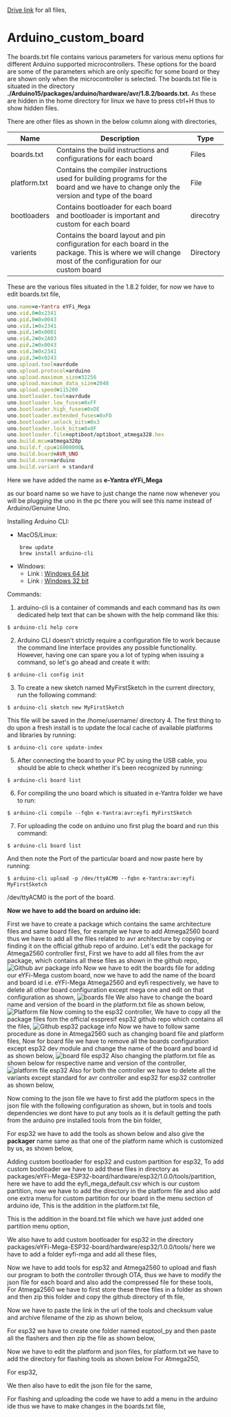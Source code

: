 [Drive link](https://drive.google.com/open?id=1bKhigrruck6pl0mA11rRQiQc2liFzoFC) for all files,
# Arduino_custom_board
 
The boards.txt file contains various parameters for various menu options for different Arduino supported microcontrollers. These options for the board are some of the parameters which are only specific for some board or they are shown only when the microcontroller is selected. The boards.txt file is situated in the directory **./Arduino15/packages/arduino/hardware/avr/1.8.2/boards.txt.** As these are hidden in the home directory for linux we have to press ctrl+H thus to show hidden files.

There are other files as shown in the below column along with directories, 

Name          | Description   | Type
------------- | ------------- | -------------
boards.txt    | Contains the build instructions and configurations for each board  | Files
platform.txt  | Contains the compiler instructions used for building programs for the board and we have to change only the version and type of the board  | File
bootloaders    | Contains bootloader for each board and bootloader is important and custom for each board  | direcotry
varients    | Contains the board layout and pin configuration for each board in the package. This is where we will change most of the configuration for our custom board  | Directory

These are the various files situated in the 1.8.2 folder, for now we have to edit boards.txt file,

```ruby
uno.name=e-Yantra eYFi_Mega  
uno.vid.0=0x2341
uno.pid.0=0x0043
uno.vid.1=0x2341
uno.pid.1=0x0001
uno.vid.2=0x2A03
uno.pid.2=0x0043
uno.vid.3=0x2341
uno.pid.3=0x0243
uno.upload.tool=avrdude
uno.upload.protocol=arduino
uno.upload.maximum_size=32256
uno.upload.maximum_data_size=2048
uno.upload.speed=115200
uno.bootloader.tool=avrdude
uno.bootloader.low_fuses=0xFF
uno.bootloader.high_fuses=0xDE
uno.bootloader.extended_fuses=0xFD
uno.bootloader.unlock_bits=0x3
uno.bootloader.lock_bits=0x0F
uno.bootloader.file=optiboot/optiboot_atmega328.hex
uno.build.mcu=atmega328p
uno.build.f_cpu=16000000L
uno.build.board=AVR_UNO
uno.build.core=arduino
uno.build.variant = standard
```

Here we have added the name as **e-Yantra eYFi_Mega**

as our board name so we have to just change the name now whenever you will be plugging the uno in the pc there you will see this name instead of Arduino/Genuine Uno.

Installing Arduino CLI:
- MacOS/Linux:
```
	brew update
	brew install arduino-cli
```
- Windows:
	- Link : [Windows 64 bit](https://downloads.arduino.cc/arduino-cli/arduino-cli_latest_Windows_64bit.zip)
	- Link : [Windows 32 bit](https://downloads.arduino.cc/arduino-cli/arduino-cli_latest_Windows_32bit.zip)

Commands:
1. arduino-cli is a container of commands and each command has its own dedicated help text that can be shown with the help command like this:
```
$ arduino-cli help core
```
2. Arduino CLI doesn't strictly require a configuration file to work because the command line interface provides any possible functionality. However, having one can spare you a lot of typing when issuing a command, so let's go ahead and create it with:
```
$ arduino-cli config init
```
3. To create a new sketch named MyFirstSketch in the current directory, run the following command:
```
$ arduino-cli sketch new MyFirstSketch
```
This file will be saved in the /home/username/ directory
4. The first thing to do upon a fresh install is to update the local cache of available platforms and libraries by running:
```
$ arduino-cli core update-index
```
5. After connecting the board to your PC by using the USB cable, you should be able to check whether it's been recognized by running:
```
$ arduino-cli board list
```
6. For compiling the uno board which is situated in e-Yantra folder we have to run:
```
$ arduino-cli compile --fqbn e-Yantra:avr:eyfi MyFirstSketch
```
7. For uploading the code on arduino uno first plug the board and run this command:
```
$ arduino-cli board list
``` 
And then note the Port of the particular board and now paste here by running:
```
$ arduino-cli upload -p /dev/ttyACM0 --fqbn e-Yantra:avr:eyfi MyFirstSketch
```
/dev/ttyACM0 is the port of the board.	

**Now we have to add the board on arduino ide:**

First we have to create a package which contains the same architecture files and same board files, for example we have to add Atmega2560 board thus we have to add all the files related to avr architecture by copying or finding it on the official github repo of arduino.
Let's edit the package for Atmega2560 controller first,
First we have to add all files from the avr package, which contains all these files as shown in the github repo,
![Github avr package info](/Images/1st.png)
Now we have to edit the boards file for adding our eYFi-Mega custom board, now we have to add the name of the board and board id i.e. eYFi-Mega Atmega2560 and eyfi respectively, we have to delete all other board configuration except mega one and edit on that configuration as shown,
![boards file](/Images/2nd.png)
We also have to change the board name and version of the board in the platform.txt file as shown below,
![Platform file](/Images/3rd.png)
Now coming to the esp32 controller,
We have to copy all the package files fom the official esspresif esp32 github repo which contains all the files,
![Github esp32 package info](/Images/4th.png)
Now we have to follow same procedure as done in Atmega2560 such as changing board file and platform files,
Now for board file we have to remove all the boards configuration except esp32 dev module and change the name of the board and board id as shown below,
![board file esp32](/Images/5th.png)
Also changing the platform.txt file as shown below for respective name and version of the controller,
![platform file esp32](/Images/6th.png)
Also for both the controller we have to delete all the variants except standard for avr controller and esp32 for esp32 controller as shown below,

Now coming to the json file we have to first add the platform specs in the json file with the following configuration as shown, but in tools and tools dependencies we dont have to put any tools as it is default getting the path from the arduino pre installed tools from the bin folder,

For esp32 we have to add the tools as shown below and also give the **packager** name same as that one of the platform name which is customized by us, as shown below,

Adding custom bootloader for esp32 and custom partition for esp32,
To add custom bootloader we have to add these files in directory as packages/eYFi-Mega-ESP32-board/hardware/esp32/1.0.0/tools/partition, here we have to add the eyfi_mega_default.csv which is our custom partition, now we have to add the directory in the platform file and also add one extra menu for custom partition for our board in the menu section of arduino ide,
This is the addition in the platform.txt file,

This is the addition in the board.txt file which we have just added one partition menu option,

We also have to add custom bootloader for esp32 in the directory packages/eYFi-Mega-ESP32-board/hardware/esp32/1.0.0/tools/ here we have to add a folder eyfi-mga and add all these files,

Now we have to add tools for esp32 and Atmega2560 to upload and flash our program to both the controller through OTA, thus we have to modify the json file for each board and also add the compressed file for these tools,
For Atmega2560 we have to first store these three files in a folder as shown and then zip this folder and copy the github directory of th file,

Now we have to paste the link in the url of the tools and checksum value and archive filename of the zip as shown below,

For esp32 we have to create one folder named esptool_py and then paste all the flashers and then zip the file as shown below,

Now we have to edit the platform and json files, for platform.txt we have to add the directory for flashing tools as shown below 
For Atmega250,

For esp32,

We then also have to edit the json file for the same,

For flashing and uploading the code we have to add a menu in the arduino ide thus we have to make changes in the boards.txt file,

